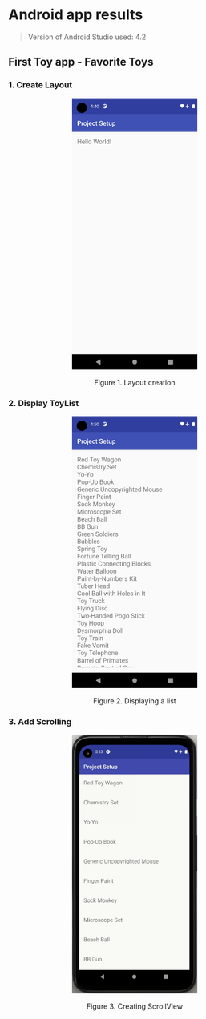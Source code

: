 # Android app results

> Version of Android Studio used: 4.2 

## First Toy app - Favorite Toys

### 1. Create Layout

<div align='center'>
    <img width="250" src="images/course-images/t01-01.png">
    <p>Figure 1. Layout creation</p>
</div>

### 2. Display ToyList

<div align='center'>
    <img width="250" src="images/course-images/t01-02.png">
    <p>Figure 2. Displaying a list</p>
</div>

### 3. Add Scrolling

<div align='center'>
    <img width="250" src="images/course-images/t01-03.gif">
    <p>Figure 3. Creating ScrollView</p>
</div>